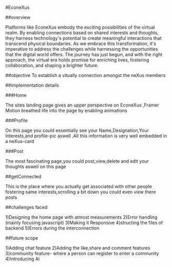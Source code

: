 #EconeXus

##overview

 Platforms like EconeXus embody the exciting possibilities of the virtual realm. By enabling connections based on shared interests and thoughts, they harness technology's potential to create meaningful interactions that transcend physical boundaries. As we embrace this transformation, it's imperative to address the challenges while harnessing the opportunities that the digital world offers. The journey has just begun, and with the right approach, the virtual era holds promise for enriching lives, fostering collaboration, and shaping a brighter future.


 ##objective
To establish a vitually connection amongst the neXus members

##implementation details

###Home

The sites landing page gives an upper perspective on EconeXus  ,Framer Motion breathed life into the page by enabling animations

###Profile

On this page you could essentially see your Name,Designation,Your Interests,and profile-pic aswell .All this information is very well embedded in a neXus-card

###Post

The most fascinating page,you could post,view,delete and edit your thoughts aswell on this page 

##getConnected

This is the place where you actually get associated with other people fostering same interests,scrolling a bit down you could even view there posts

##challenges faced

1)Designing the home page with atmost measurements 
2)Error handling (mainly focusing javascript)
3)Making it Responsive
4)structing the files of backend
5)Errors during the interconnection


##future scope

1)Adding chat feature
2)Adding the like,share and comment features
3)community feature-
    where a person can register to enter a community
4)Introducing Ai 



